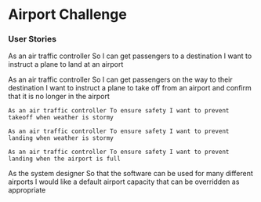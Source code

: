 # Airport Challenge

### User Stories
As an air traffic controller
So I can get passengers to a destination
I want to instruct a plane to land at an airport

As an air traffic controller
So I can get passengers on the way to their destination
I want to instruct a plane to take off from an airport and confirm that it is no longer in the airport

`As an air traffic controller
To ensure safety
I want to prevent takeoff when weather is stormy`

`As an air traffic controller
To ensure safety
I want to prevent landing when weather is stormy`

`As an air traffic controller
To ensure safety
I want to prevent landing when the airport is full`

As the system designer
So that the software can be used for many different airports
I would like a default airport capacity that can be overridden as appropriate
